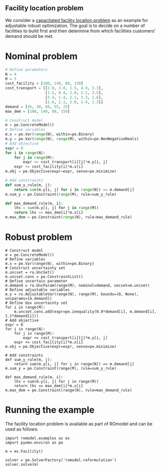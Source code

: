 ## Facility location problem
We consider a [capacitated facility location
problem](https://en.wikipedia.org/wiki/Facility_location_problem) as an example
for adjustable robust optimization. The goal is to decide on a number of
facilities to build first and then determine from which facilities customers'
demand should be met.

# Nominal problem

```python
# Define parameters
N = 4
M = 5
cost_facility = [100, 140, 80, 150]
cost_transport = [[2.0, 3.0, 1.5, 4.0, 3.3],
                  [1.5, 0.4, 1.0, 2.2, 3.5],
                  [3.4, 1.4, 2.1, 3.3, 1.6],
                  [2.6, 2.1, 2.0, 1.4, 1.3]]
demand = [45, 30, 60, 55, 25]
max_dem = [100, 140, 80, 150]

# Construct model
m = pe.ConcreteModel()
# Define variables
m.x = pe.Var(range(N), within=pe.Binary)
m.y = pe.Var(range(N), range(M), within=pe.NonNegativeReals)
# Add objective
expr = 0
for i in range(N):
    for j in range(M):
        expr += cost_transport[i][j]*m.y[i, j]
    expr += cost_facility[i]*m.x[i]
m.obj = pe.Objective(expr=expr, sense=pe.minimize)

# Add constraints
def sum_y_rule(m, j):
    return sum(m.y[i, j] for i in range(N)) == m.demand[j]
m.sum_y = pe.Constraint(range(M), rule=sum_y_rule)

def max_demand_rule(m, i):
    lhs = sum(m.y[i, j] for j in range(M))
    return lhs <= max_dem[i]*m.x[i]
m.max_dem = pe.Constraint(range(N), rule=max_demand_rule)
```

# Robust problem

    # Construct model
    m = pe.ConcreteModel()
    # Define variables
    m.x = pe.Var(range(N), within=pe.Binary)
    # Construct uncertainty set
    m.uncset = ro.UncSet()
    m.uncset.cons = pe.ConstraintList()
    # Define uncertain parameter
    m.demand = ro.UncParam(range(M), nominal=demand, uncset=m.uncset)
    # Define adjustable variables
    m.y = ro.AdjustableVar(range(N), range(M), bounds=(0, None), uncparams=[m.demand])
    # Define box uncertainty set
    for i in range(M):
        m.uncset.cons.add(expr=pe.inequality(0.9*demand[i], m.demand[i], 1.1*demand[i]))
    # Add objective
    expr = 0
    for i in range(N):
        for j in range(M):
            expr += cost_transport[i][j]*m.y[i, j]
        expr += cost_facility[i]*m.x[i]
    m.obj = pe.Objective(expr=expr, sense=pe.minimize)

    # Add constraints
    def sum_y_rule(m, j):
        return sum(m.y[i, j] for i in range(N)) == m.demand[j]
    m.sum_y = pe.Constraint(range(M), rule=sum_y_rule)

    def max_demand_rule(m, i):
        lhs = sum(m.y[i, j] for j in range(M))
        return lhs <= max_dem[i]*m.x[i]
    m.max_dem = pe.Constraint(range(N), rule=max_demand_rule)

# Running the example
The facility location problem is available as part of ROmodel and can be used
as follows:

    import romodel.examples as ex
    import pyomo.environ as pe

    m = ex.Facility()

    solver = pe.SolverFactory('romodel.reformulation')
    solver.solve(m)
